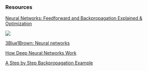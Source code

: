### Resources

[Neural Networks: Feedforward and Backpropagation Explained & Optimization](https://mlfromscratch.com/neural-networks-explained/)

![](https://mlfromscratch.com/content/images/2019/12/activationfunctions.2019-08-01-16_58_53.gif)

[3Blue1Brown: Neural networks](https://www.youtube.com/playlist?list=PLZHQObOWTQDNU6R1_67000Dx_ZCJB-3pi)

[How Deep Neural Networks Work](https://www.youtube.com/watch?v=ILsA4nyG7I0)

[A Step by Step Backpropagation Example](https://mattmazur.com/2015/03/17/a-step-by-step-backpropagation-example/)

